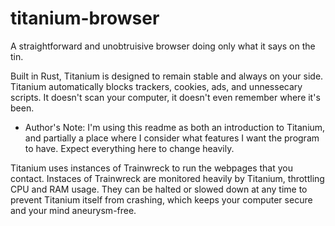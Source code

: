 # titanium-browser
A straightforward and unobtruisive browser doing only what it says on the tin.

Built in Rust, Titanium is designed to remain stable and always on your side. Titanium automatically blocks trackers, cookies, ads, and unnessecary scripts. It doesn't scan your computer, it doesn't even remember where it's been. 

- Author's Note: I'm using this readme as both an introduction to Titanium, and partially a place where I consider what features I want the program to have. Expect everything here to change heavily. 

Titanium uses instances of Trainwreck to run the webpages that you contact. Instaces of Trainwreck are monitored heavily by Titanium, throttling CPU and RAM usage. They can be halted or slowed down at any time to prevent Titanium itself from crashing, which keeps your computer secure and your mind aneurysm-free.
